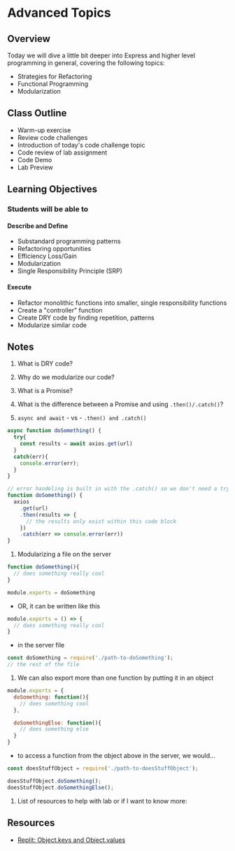 # Advanced Topics

## Overview

Today we will dive a little bit deeper into Express and higher level programming in general, covering the following topics:

- Strategies for Refactoring
- Functional Programming
- Modularization

## Class Outline

- Warm-up exercise
- Review code challenges
- Introduction of today's code challenge topic
- Code review of lab assignment
- Code Demo
- Lab Preview

## Learning Objectives

### Students will be able to

#### Describe and Define

- Substandard programming patterns
- Refactoring opportunities
- Efficiency Loss/Gain
- Modularization
- Single Responsibility Principle (SRP)

#### Execute

- Refactor monolithic functions into smaller, single responsibility functions
- Create a "controller" function
- Create DRY code by finding repetition, patterns
- Modularize similar code

## Notes

1. What is DRY code?

1. Why do we modularize our code?

1. What is a Promise?

1. What is the difference between a Promise and using `.then()/.catch()`?

1. `async and await` - vs - `.then() and .catch()`

  ```javaScript
  async function doSomething() {
    try{
      const results = await axios.get(url)
    }
    catch(err){
      console.error(err);
    }
  }

  // error handeling is built in with the .catch() so we don't need a try/catch
  function doSomething() {
    axios
      .get(url)
      .then(results => {
        // the results only exist within this code block
      })
      .catch(err => console.error(err))
  }
  ```

1. Modularizing a file on the server

  ```javaScript
  function doSomething(){
    // does something really cool
  }

  module.exports = doSomething
  ```

  - OR, it can be written like this

  ```javaScript
  module.exports = () => {
    // does something really cool
  }
  ```

  - in the server file

  ```javaScript
  const doSomething = require('./path-to-doSomething');
  // the rest of the file
  ```

1. We can also export more than one function by putting it in an object

  ```javaScript
  module.exports = {
    doSomething: function(){
      // does something cool
    },

    doSomethingElse: function(){
      // does something else
    }
  }
  ```

  - to access a function from the object above in the server, we would...

  ```javaScript
  const doesStuffObject = require('./path-to-doesStuffObject');

  doesStuffObject.doSomething();
  doesStuffObject.doSomethingElse();
  ```

  1. List of resources to help with lab or if I want to know more:

## Resources

- [Replit: Object.keys and Object.values](https://replit.com/@sheyna/SnarlingPunyVirtualmemory#index.js)
